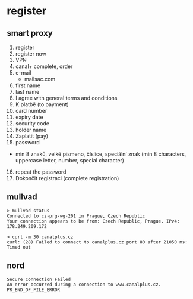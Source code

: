 # register

## smart proxy

1. register
2. register now
3. VPN
4. canal+ complete, order
5. e-mail
   - mailsac.com
6. first name
7. last name
8. I agree with general terms and conditions
9. K platbě (to payment)
10. card number
11. expiry date
12. security code
13. holder name
14. Zaplatit (pay)
15. password
   - min 8 znaků, velké písmeno, číslice, speciální znak (min 8 characters,
     uppercase letter, number, special character)
16. repeat the password
17. Dokončit registraci (complete registration)

## mullvad

~~~
> mullvad status
Connected to cz-prg-wg-201 in Prague, Czech Republic
Your connection appears to be from: Czech Republic, Prague. IPv4: 178.249.209.172

> curl -m 30 canalplus.cz
curl: (28) Failed to connect to canalplus.cz port 80 after 21050 ms: Timed out
~~~

## nord

~~~
Secure Connection Failed
An error occurred during a connection to www.canalplus.cz. PR_END_OF_FILE_ERROR
~~~
